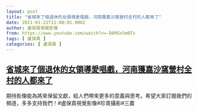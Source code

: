 ```yaml
---
layout: post
title: "省城來了個退休的女領導愛唱戲，河南獲嘉沙窩營村全村的人都來了"
date: 2021-01-22T12:00:01.000Z
author: 盧保貴視覺影像
from: https://www.youtube.com/watch?v=-D6MSx5m0Ts
tags: [ 盧保貴 ]
categories: [ 盧保貴 ]
---
```

<!--1611316801000-->
[省城來了個退休的女領導愛唱戲，河南獲嘉沙窩營村全村的人都來了](https://www.youtube.com/watch?v=-D6MSx5m0Ts)
------

<div>
期待影像能為將來保留文獻，給人們帶來更多的意義與思考。希望大家訂閱我們的頻道，多多支持我們！#盧保貴視覺影像#珍貴攝影#三農
</div>
